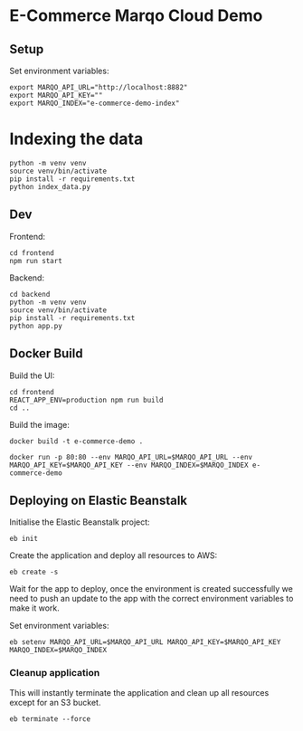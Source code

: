 # E-Commerce Marqo Cloud Demo

## Setup

Set environment variables:
```
export MARQO_API_URL="http://localhost:8882"
export MARQO_API_KEY=""
export MARQO_INDEX="e-commerce-demo-index"
```

# Indexing the data
```
python -m venv venv 
source venv/bin/activate
pip install -r requirements.txt
python index_data.py
```

## Dev
Frontend: 
```
cd frontend
npm run start
```

Backend:
```
cd backend
python -m venv venv
source venv/bin/activate
pip install -r requirements.txt
python app.py
```

## Docker Build
Build the UI:
```
cd frontend
REACT_APP_ENV=production npm run build
cd ..
```

Build the image:
```
docker build -t e-commerce-demo .
```

```
docker run -p 80:80 --env MARQO_API_URL=$MARQO_API_URL --env MARQO_API_KEY=$MARQO_API_KEY --env MARQO_INDEX=$MARQO_INDEX e-commerce-demo
```

## Deploying on Elastic Beanstalk
Initialise the Elastic Beanstalk project:
```
eb init
```

Create the application and deploy all resources to AWS:
```
eb create -s
```

Wait for the app to deploy, once the environment is created successfully we need to push an update to the app with the correct environment variables to make it work.

Set environment variables:
```
eb setenv MARQO_API_URL=$MARQO_API_URL MARQO_API_KEY=$MARQO_API_KEY MARQO_INDEX=$MARQO_INDEX
```

### Cleanup application

This will instantly terminate the application and clean up all resources except for an S3 bucket.
```
eb terminate --force
```
